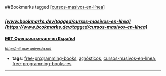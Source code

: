 ##Bookmarks tagged [[cursos-masivos-en-línea]](https://www.bookmarks.dev?q=[cursos-masivos-en-línea])

_<sup><sup>[www.bookmarks.dev/tagged/cursos-masivos-en-línea](https://www.bookmarks.dev/tagged/cursos-masivos-en-línea)</sup></sup>_
---
#### [MIT Opencourseware en Español](http://mit.ocw.universia.net)
_<sup>http://mit.ocw.universia.net</sup>_

* **tags**: [free-programming-books](../tagged/free-programming-books.md), [agnósticos](../tagged/agnósticos.md), [cursos-masivos-en-línea](../tagged/cursos-masivos-en-línea.md), [free-programming-books-es](../tagged/free-programming-books-es.md)
---
